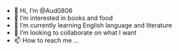 - 👋 Hi, I’m @Aud0806
- 👀 I’m interested in books and food
- 🌱 I’m currently learning English language and literature
- 💞️ I’m looking to collaborate on what I want
- 📫 How to reach me ...

<!---
Aud0806/Aud0806 is a ✨ special ✨ repository because its `README.md` (this file) appears on your GitHub profile.
You can click the Preview link to take a look at your changes.
--->
